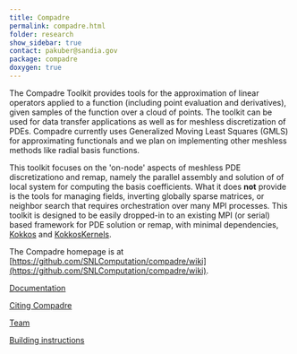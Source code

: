 ```yaml
---
title: Compadre
permalink: compadre.html
folder: research
show_sidebar: true
contact: pakuber@sandia.gov
package: compadre
doxygen: true
---
```

The Compadre Toolkit provides tools for the approximation of linear operators applied to a function (including point evaluation and derivatives), given samples of the function over a cloud of points. The toolkit can be used for data transfer applications as well as for meshless discretization of PDEs. Compadre currently uses Generalized Moving Least Squares (GMLS) for approximating functionals and we plan on implementing other meshless methods like radial basis functions. 

This toolkit focuses on the 'on-node' aspects of meshless PDE discretizationo and remap, namely the parallel assembly and solution of  of local system for computing the basis coefficients. What it does **not** provide is the tools for managing fields, inverting globally sparse matrices, or neighbor search that requires orchestration over many MPI processes. This toolkit is designed to be easily dropped-in to an existing MPI (or serial) based framework for PDE solution or remap, with minimal dependencies, [Kokkos](kokkos.html) and [KokkosKernels](kokkoskernels.html).

The Compadre homepage is at [https://github.com/SNLComputation/compadre/wiki](https://github.com/SNLComputation/compadre/wiki).

[Documentation](https://github.com/SNLComputation/compadre/wiki/Documentation)

[Citing Compadre](https://github.com/SNLComputation/compadre/wiki/Citation)

[Team](https://github.com/SNLComputation/compadre/wiki/Team)

[Building instructions](https://github.com/SNLComputation/compadre/wiki/Building-in-Trilinos)
